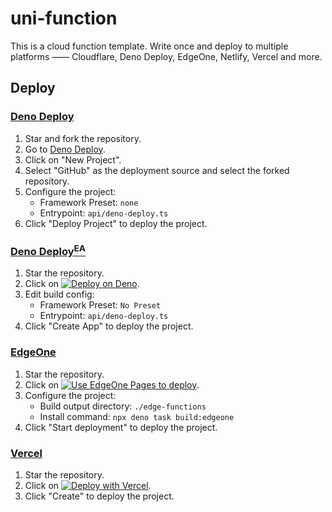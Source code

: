 # uni-function

This is a cloud function template. Write once and deploy to multiple platforms —— Cloudflare, Deno Deploy, EdgeOne, Netlify, Vercel and more.

## Deploy

### [Deno Deploy](https://dash.deno.com/)

1. Star and fork the repository.
2. Go to [Deno Deploy](https://dash.deno.com/).
3. Click on "New Project".
4. Select "GitHub" as the deployment source and select the forked repository.
5. Configure the project:
   - Framework Preset: `none`
   - Entrypoint: `api/deno-deploy.ts`
6. Click "Deploy Project" to deploy the project.

### [Deno Deploy<sup>EA</sup>](https://console.deno.com/)

1. Star the repository.
2. Click on [![Deploy on Deno](https://deno.com/button)](https://console.deno.com/new?clone=https%3A%2F%2Fgithub.com%2Fmzl980425%2Funi-function).
3. Edit build config:
   - Framework Preset: `No Preset`
   - Entrypoint: `api/deno-deploy.ts`
4. Click "Create App" to deploy the project.

### [EdgeOne](https://edgeone.ai/)

1. Star the repository.
2. Click on [![Use EdgeOne Pages to deploy](https://cdnstatic.tencentcs.com/edgeone/pages/deploy.svg)](https://edgeone.ai/pages/new?repository-url=https%3A%2F%2Fgithub.com%2Fmzl980425%2Funi-function&output-directory=.%2Fedge-functions&install-command=npx%20deno%20task%20build%3Aedgeone).
3. Configure the project:
   - Build output directory: `./edge-functions`
   - Install command: `npx deno task build:edgeone`
4. Click "Start deployment" to deploy the project.

### [Vercel](https://vercel.com/)

1. Star the repository.
2. Click on [![Deploy with Vercel](https://vercel.com/button)](https://vercel.com/new/clone?repository-url=https%3A%2F%2Fgithub.com%2Fmzl980425%2Funi-function).
3. Click "Create" to deploy the project.
